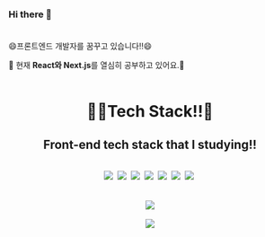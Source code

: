### Hi there 👋<br><br>

😄프론트엔드 개발자를 꿈꾸고 있습니다!!😄<br>

🧐 현재 <b>React와 Next.js</b>를 열심히 공부하고 있어요.📖 <br><br>

<div align="center"><h1>🧑‍💻Tech Stack!!👨‍</h1></div>
<div align="center"><h2>Front-end tech stack that I studying!!</h2></div><br>

<div align="center">
    <img src="https://img.shields.io/badge/HTML5-E34F26?style=flat-square&logo=HTML5&logoColor=white"/></a>&nbsp;
    <img src="https://img.shields.io/badge/CSS3-1572B6?style=flat-square&logo=CSS3&logoColor=white"/></a>&nbsp;
    <img src="https://img.shields.io/badge/Sass-CC6699?style=flat-square&logo=Sass&logoColor=white"/>&nbsp;
    <img src="https://img.shields.io/badge/JavaScript-F7DF1E?style=flat-square&logo=JavaScript&logoColor=white"/></a>&nbsp;
    <img src="https://img.shields.io/badge/React-61DAFB?style=flat-square&logo=React&logoColor=white"/></a>&nbsp;
    <img src="https://img.shields.io/badge/Redux-764ABC?style=flat-square&logo=Redux&logoColor=white"/></a>&nbsp;
    <img src="https://img.shields.io/badge/StyledComponents-DB7093?style=flat-square&logo=styled-components&logoColor=white"/></a>&nbsp;
</div><br><br>


<div align="center">
    <img src="https://github-readme-stats.vercel.app/api?username=yoojs1205&show_icons=true&theme=tokyonight"><br><br>
    <img src="https://github-readme-stats.vercel.app/api/top-langs/?username=yoojs1205&layout=compact&theme=tokyonight">
</div>

<!--
**YOOJS1205/YOOJS1205** is a ✨ _special_ ✨ repository because its `README.md` (this file) appears on your GitHub profile.

Here are some ideas to get you started:

- 🔭 I’m currently working on ...
- 🌱 I’m currently learning ...
- 👯 I’m looking to collaborate on ...
- 🤔 I’m looking for help with ...
- 💬 Ask me about ...
- 📫 How to reach me: ...
- 😄 Pronouns: ...
- ⚡ Fun fact: ...
-->

